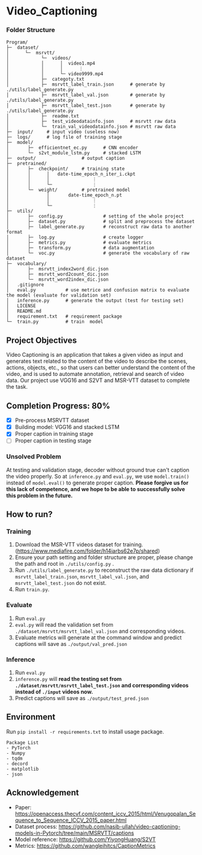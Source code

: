 Video_Captioning
===

### Folder Structure
```
Program/
├─  dataset/
│      └─  msrvtt/
│            └─  videos/
│            │      │  video1.mp4
│            │      │      ⋮
│            │      └─ video9999.mp4
│            ├─  categoty.txt
│            ├─  msrvtt_label_train.json      # generate by ./utils/label_generate.py
│            ├─  msrvtt_label_val.json        # generate by ./utils/label_generate.py
│            ├─  msrvtt_label_test.json       # generate by ./utils/label_generate.py
│            ├─  readme.txt
│            ├─  test_videodatainfo.json      # msrvtt raw data
│            └─  train_val_videodatainfo.json # msrvtt raw data
├─  input/     # input video (useless now)
├─  logs/      # log file of training stage
├─  model/
│       ├─  efficientnet_ec.py      # CNN encoder
│       └─  s2vt_module_lstm.py     # stacked LSTM
├─  output/                 # output caption
├─  pretrained/
│       ├─  checkpoint/     # training state
│       │      │   date-time_epoch_n_iter_i.ckpt
│       │      │                ⋮
│       │      └─               ⋮
│       └─  weight/         # pretrained model
│              │       date-time_epoch_n.pt
│              │                ⋮
│              └─               ⋮
├─  utils/
│       ├─  config.py               # setting of the whole project
│       ├─  dataset.py              # split and preprocess the dataset
│       ├─  label_generate.py       # reconstruct raw data to another format
│       ├─  log.py                  # create logger
│       ├─  metrics.py              # evaluate metrics
│       ├─  transform.py            # data augmentation
│       └─  voc.py                  # generate the vocabulary of raw dataset
├─  vocabulary/
│       ├─  msrvtt_index2word_dic.json
│       ├─  msrvtt_word2count_dic.json
│       └─  msrvtt_word2index_dic.json
│   .gitignore
│   eval.py           # use metrice and confusion matrix to evaluate the model (evaluate for validation set)
│   inference.py      # generate the output (test for testing set)
│   LICENSE
│   README.md
│   requirement.txt   # requirement package
└─  train.py          # train  model
```

Project Objectives
---
Video Captioning is an application that takes a given video as input and generates text related to the content of the video to describe the scenes, actions, objects, etc., so that users can better understand the content of the video, and is used to automate annotation, retrieval and search of video data. Our project use VGG16 and S2VT and MSR-VTT dataset to complete the task.


Completion Progress: 80%
---
- [X] Pre-process MSRVTT dataset
- [X] Building model: VGG16 and stacked LSTM
- [X] Proper caption in training stage
- [ ] Proper caption in testing stage

### Unsolved Problem
At testing and validation stage, decoder without ground true can't caption the video properly. So at `inference.py` and `eval.py`, we use `model.train()` instead of `model.eval()` to generate proper caption. **Please forgive us for this lack of competence, and we hope to be able to successfully solve this problem in the future.**

How to run?
---
### Training
1. Download the MSR-VTT videos dataset for training. (https://www.mediafire.com/folder/h14iarbs62e7p/shared)
2. Ensure your path setting and folder structure are proper, please change the path and root in `./utils/config.py` .
3. Run `./utils/label_generate.py` to reconstruct the raw data dictionary if `msrvtt_label_train.json`, `msrvtt_label_val.json`, and `msrvtt_label_test.json` do not exist.
4. Run `train.py`.

### Evaluate
1. Run `eval.py`
2. `eval.py` will read the validation set from `./dataset/msrvtt/msrvtt_label_val.json` and corresponding videos.
3. Evaluate metrics will generate at the command window and predict captions will save as `./output/val_pred.json`

### Inference
1. Run `eval.py`
2. `inference.py` will **read the testing set from `./dataset/msrvtt/msrvtt_label_test.json` and corresponding videos instead of `./input` videos now.**
3. Predict captions will save as `./output/test_pred.json`

Environment
---
Run `pip install -r requirements.txt` to install usage package.
```
Package List
- PyTorch
- Numpy
- tqdm
- decord
- matplotlib
- json
```

Acknowledgement
---
- Paper: https://openaccess.thecvf.com/content_iccv_2015/html/Venugopalan_Sequence_to_Sequence_ICCV_2015_paper.html
- Dataset process: https://github.com/nasib-ullah/video-captioning-models-in-Pytorch/tree/main/MSRVTT/captions
- Model reference: https://github.com/YiyongHuang/S2VT
- Metrics: https://github.com/wangleihitcs/CaptionMetrics
